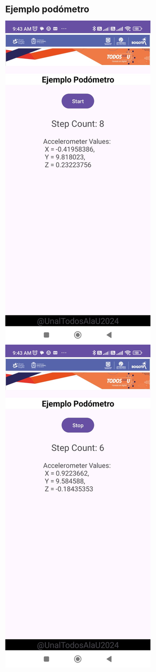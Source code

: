 # Ejemplo podómetro
![img1.jpeg](app/src/main/res/drawable/img1.jpeg)
![img2.jpeg](app/src/main/res/drawable/img2.jpeg)